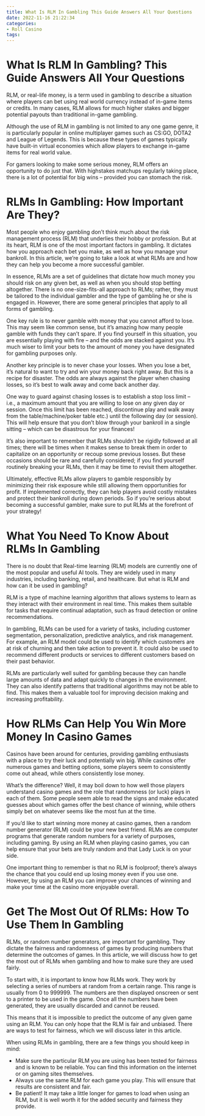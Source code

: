 ```yaml
---
title: What Is RLM In Gambling This Guide Answers All Your Questions
date: 2022-11-16 21:22:34
categories:
- Roll Casino
tags:
---
```



#  What Is RLM In Gambling? This Guide Answers All Your Questions

RLM, or real-life money, is a term used in gambling to describe a situation where players can bet using real world currency instead of in-game items or credits. In many cases, RLM allows for much higher stakes and bigger potential payouts than traditional in-game gambling.

Although the use of RLM in gambling is not limited to any one game genre, it is particularly popular in online multiplayer games such as CS:GO, DOTA2 and League of Legends. This is because these types of games typically have built-in virtual economies which allow players to exchange in-game items for real world value.

For gamers looking to make some serious money, RLM offers an opportunity to do just that. With highstakes matchups regularly taking place, there is a lot of potential for big wins – provided you can stomach the risk.

#  RLMs In Gambling: How Important Are They?

Most people who enjoy gambling don’t think much about the risk management process (RLM) that underlies their hobby or profession. But at its heart, RLM is one of the most important factors in gambling. It dictates how you approach each bet you make, as well as how you manage your bankroll. In this article, we’re going to take a look at what RLMs are and how they can help you become a more successful gambler.

In essence, RLMs are a set of guidelines that dictate how much money you should risk on any given bet, as well as when you should stop betting altogether. There is no one-size-fits-all approach to RLMs; rather, they must be tailored to the individual gambler and the type of gambling he or she is engaged in. However, there are some general principles that apply to all forms of gambling.

One key rule is to never gamble with money that you cannot afford to lose. This may seem like common sense, but it’s amazing how many people gamble with funds they can’t spare. If you find yourself in this situation, you are essentially playing with fire – and the odds are stacked against you. It’s much wiser to limit your bets to the amount of money you have designated for gambling purposes only.

Another key principle is to never chase your losses. When you lose a bet, it’s natural to want to try and win your money back right away. But this is a recipe for disaster. The odds are always against the player when chasing losses, so it’s best to walk away and come back another day.

One way to guard against chasing losses is to establish a stop loss limit – i.e., a maximum amount that you are willing to lose on any given day or session. Once this limit has been reached, discontinue play and walk away from the table/machine/poker table etc.) until the following day (or session). This will help ensure that you don’t blow through your bankroll in a single sitting – which can be disastrous for your finances!

It’s also important to remember that RLMs shouldn’t be rigidly followed at all times; there will be times when it makes sense to break them in order to capitalize on an opportunity or recoup some previous losses. But these occasions should be rare and carefully considered; if you find yourself routinely breaking your RLMs, then it may be time to revisit them altogether.

Ultimately, effective RLMs allow players to gamble responsibly by minimizing their risk exposure while still allowing them opportunities for profit. If implemented correctly, they can help players avoid costly mistakes and protect their bankroll during down periods. So if you’re serious about becoming a successful gambler, make sure to put RLMs at the forefront of your strategy!

#  What You Need To Know About RLMs In Gambling 

There is no doubt that Real-time learning (RLM) models are currently one of the most popular and useful AI tools. They are widely used in many industries, including banking, retail, and healthcare. But what is RLM and how can it be used in gambling?

RLM is a type of machine learning algorithm that allows systems to learn as they interact with their environment in real time. This makes them suitable for tasks that require continual adaptation, such as fraud detection or online recommendations.

In gambling, RLMs can be used for a variety of tasks, including customer segmentation, personalization, predictive analytics, and risk management. For example, an RLM model could be used to identify which customers are at risk of churning and then take action to prevent it. It could also be used to recommend different products or services to different customers based on their past behavior.

RLMs are particularly well suited for gambling because they can handle large amounts of data and adapt quickly to changes in the environment. They can also identify patterns that traditional algorithms may not be able to find. This makes them a valuable tool for improving decision making and increasing profitability.

#  How RLMs Can Help You Win More Money In Casino Games 

Casinos have been around for centuries, providing gambling enthusiasts with a place to try their luck and potentially win big. While casinos offer numerous games and betting options, some players seem to consistently come out ahead, while others consistently lose money. 

What’s the difference? Well, it may boil down to how well those players understand casino games and the role that randomness (or luck) plays in each of them. Some people seem able to read the signs and make educated guesses about which games offer the best chance of winning, while others simply bet on whatever seems like the most fun at the time. 

If you’d like to start winning more money at casino games, then a random number generator (RLM) could be your new best friend. RLMs are computer programs that generate random numbers for a variety of purposes, including gaming. By using an RLM when playing casino games, you can help ensure that your bets are truly random and that Lady Luck is on your side. 

One important thing to remember is that no RLM is foolproof; there’s always the chance that you could end up losing money even if you use one. However, by using an RLM you can improve your chances of winning and make your time at the casino more enjoyable overall.

#  Get The Most Out Of RLMs: How To Use Them In Gambling

RLMs, or random number generators, are important for gambling. They dictate the fairness and randomness of games by producing numbers that determine the outcomes of games. In this article, we will discuss how to get the most out of RLMs when gambling and how to make sure they are used fairly.

To start with, it is important to know how RLMs work. They work by selecting a series of numbers at random from a certain range. This range is usually from 0 to 999999. The numbers are then displayed onscreen or sent to a printer to be used in the game. Once all the numbers have been generated, they are usually discarded and cannot be reused.

This means that it is impossible to predict the outcome of any given game using an RLM. You can only hope that the RLM is fair and unbiased. There are ways to test for fairness, which we will discuss later in this article.

When using RLMs in gambling, there are a few things you should keep in mind:

- Make sure the particular RLM you are using has been tested for fairness and is known to be reliable. You can find this information on the internet or on gaming sites themselves.
- Always use the same RLM for each game you play. This will ensure that results are consistent and fair.
- Be patient! It may take a little longer for games to load when using an RLM, but it is well worth it for the added security and fairness they provide.